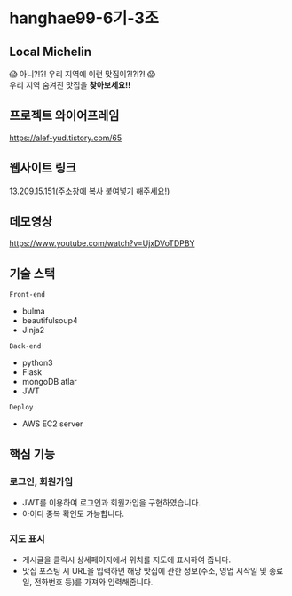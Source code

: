 # hanghae99-6기-3조

## Local Michelin
😱 아니?!?! 우리 지역에 이런 맛집이?!?!?! 😱  
우리 지역 숨겨진 맛집을 **찾아보세요!!**

## 프로젝트 와이어프레임
https://alef-yud.tistory.com/65

## 웹사이트 링크
13.209.15.151(주소창에 복사 붙여넣기 해주세요!)

## 데모영상
https://www.youtube.com/watch?v=UjxDVoTDPBY

## 기술 스택
`Front-end`
- bulma
- beautifulsoup4
- Jinja2

`Back-end`
- python3
- Flask
- mongoDB atlar
- JWT

`Deploy`
- AWS EC2 server

## 핵심 기능
### 로그인, 회원가입
- JWT를 이용하여 로그인과 회원가입을 구현하였습니다.
- 아이디 중복 확인도 가능합니다.
### 지도 표시
- 게시글을 클릭시 상세페이지에서 위치를 지도에 표시하여 줍니다.
- 맛집 포스팅 시 URL을 입력하면 해당 맛집에 관한 정보(주소, 영업 시작일 및 종료일, 전화번호 등)를 가져와 입력해줍니다.




